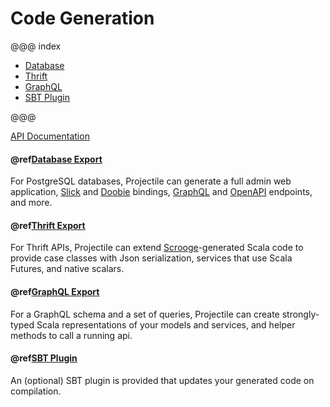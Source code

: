 # Code Generation

@@@ index

* [Database](database.md)
* [Thrift](thrift.md)
* [GraphQL](graphql.md)
* [SBT Plugin](sbt-plugin.md)

@@@

[API Documentation](../api/projectile-export/com/kyleu/projectile/index.html)


#### @ref[Database Export](database.md)

For PostgreSQL databases, Projectile can generate a full admin web application, 
[Slick](http://slick.lightbend.com) and [Doobie](https://tpolecat.github.io/doobie) bindings, 
[GraphQL](http://sangria-graphql.org) and [OpenAPI](https://swagger.io/docs/specification/about) endpoints, and more.


#### @ref[Thrift Export](thrift.md)

For Thrift APIs, Projectile can extend [Scrooge](https://github.com/twitter/scrooge)-generated Scala code 
to provide case classes with Json serialization, services that use Scala Futures, and native scalars.


#### @ref[GraphQL Export](graphql.md)

For a GraphQL schema and a set of queries, Projectile can create strongly-typed Scala representations of your models and services, and helper methods to call a running api. 


#### @ref[SBT Plugin](sbt-plugin.md)

An (optional) SBT plugin is provided that updates your generated code on compilation.
